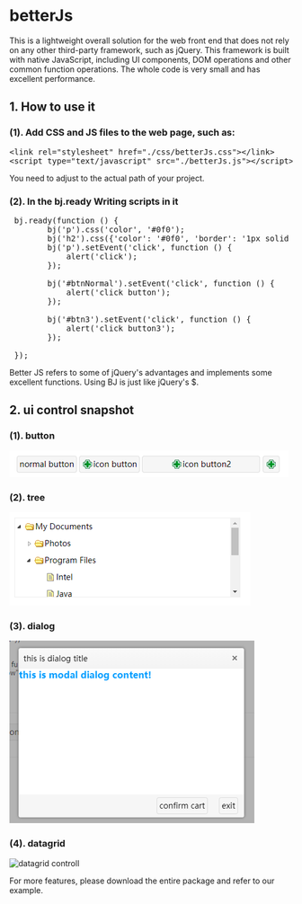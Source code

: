 # betterJs
This is a lightweight overall solution for the web front end that does not rely on any other third-party framework, such as jQuery. This framework is built with native JavaScript, including UI components, DOM operations and other common function operations. The whole code is very small and has excellent performance.

## 1. How to use it

### (1). Add CSS and JS files to the web page, such as:
<pre>
&lt;link rel="stylesheet" href="./css/betterJs.css"&gt;&lt;/link&gt; 
&lt;script type="text/javascript" src="./betterJs.js"&gt;&lt;/script&gt; 
</pre>
You need to adjust to the actual path of your project.

### (2). In the bj.ready Writing scripts in it
<pre>
 bj.ready(function () {
        bj('p').css('color', '#0f0');
        bj('h2').css({'color': '#0f0', 'border': '1px solid #00f'});
        bj('p').setEvent('click', function () {
            alert('click');
        });

        bj('#btnNormal').setEvent('click', function () {
            alert('click button');
        });

        bj('#btn3').setEvent('click', function () {
            alert('click button3');
        });

 });
</pre>
Better JS refers to some of jQuery's advantages and implements some excellent functions. Using BJ is just like jQuery's $.

## 2. ui control snapshot
### (1). button
![button controll](https://raw.githubusercontent.com/wave12/betterJs/master/snapshot/button.png)

### (2). tree
![tree controll](https://raw.githubusercontent.com/wave12/betterJs/master/snapshot/tree.png)

### (3). dialog
![dialog controll](https://raw.githubusercontent.com/wave12/betterJs/master/snapshot/dialog.png)

### (4). datagrid
![datagrid controll](https://raw.githubusercontent.com/wave12/betterJs/master/snapshot/datagrid.png)

For more features, please download the entire package and refer to our example.
